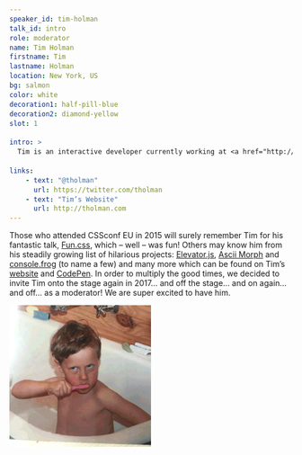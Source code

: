 ```yaml
---
speaker_id: tim-holman
talk_id: intro
role: moderator
name: Tim Holman
firstname: Tim
lastname: Holman
location: New York, US
bg: salmon
color: white
decoration1: half-pill-blue
decoration2: diamond-yellow
slot: 1

intro: >
  Tim is an interactive developer currently working at <a href="http://codepen.io/">CodePen</a> and the the creator of a number of wonderful web projects.

links:
    - text: "@tholman"
      url: https://twitter.com/tholman
    - text: "Tim’s Website"
      url: http://tholman.com
---
```


Those who attended CSSconf EU in 2015 will surely remember Tim for his fantastic talk, [Fun.css](https://youtu.be/5HP6k43T0yM), which – well – was fun! Others may know him from his steadily growing list of hilarious projects: [Elevator.js](http://tholman.com/elevator.js/), [Ascii Morph](http://codepen.io/tholman/full/BQLQyo) and [console.frog](http://tholman.com/console-dot-frog/) (to name a few) and many more which can be found on Tim’s [website](http://tholman.com/) and [CodePen](http://codepen.io/tholman/). In order to multiply the good times, we decided to invite Tim onto the stage again in 2017… and off the stage… and on again…  and off… as a moderator! We are super excited to have him.

<img alt="Tim Holman" style="width: 50%; margin: 0 auto" src="/assets/images/tim-dance.gif">

